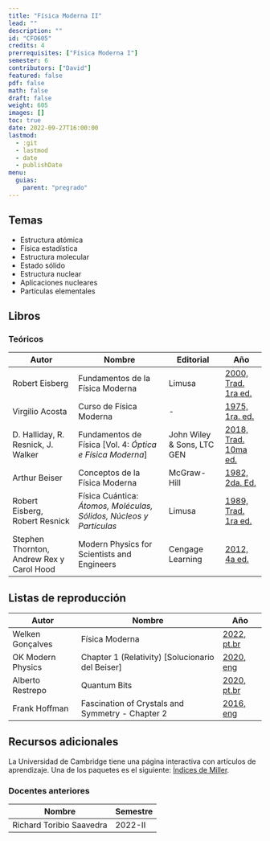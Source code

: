 ```yaml
---
title: "Física Moderna II"
lead: ""
description: ""
id: "CFO605"
credits: 4
prerrequisites: ["Física Moderna I"]
semester: 6
contributors: ["David"]
featured: false
pdf: false
math: false
draft: false
weight: 605
images: []
toc: true
date: 2022-09-27T16:00:00
lastmod:
  - :git
  - lastmod
  - date
  - publishDate
menu:
  guias:
    parent: "pregrado"
---
```


## Temas

- Estructura atómica
- Física estadística
- Estructura molecular
- Estado sólido
- Estructura nuclear
- Aplicaciones nucleares
- Partículas elementales

## Libros

### Teóricos

| Autor | Nombre | Editorial | Año |
| ----- | ------ | --------- | --- |
| Robert Eisberg | Fundamentos de la Física Moderna | Limusa | [2000, Trad. 1ra ed.](https://drive.google.com/file/d/1Nbhjq2hMzCwPy1SAKHsfJwq0A_rrbh1i/view?usp=sharing) |
| Virgilio Acosta | Curso de Física Moderna | - | [1975, 1ra. ed.](https://drive.google.com/file/d/1lGARGFxRsyTruhi8hvBOuCYRy7haW8qm/view?usp=sharing) |
| D. Halliday, R. Resnick, J. Walker | Fundamentos de Física [Vol. 4: _Óptica e Física Moderna_] | John Wiley & Sons, LTC GEN | [2018, Trad. 10ma ed.](https://drive.google.com/file/d/1ugw2FT_abZ5IqY4hBJeAuVEKITnuoD49/view?usp=sharing) |
| Arthur Beiser | Conceptos de la Física Moderna | McGraw-Hill  | [1982, 2da. Ed.](https://drive.google.com/file/d/15wGUhQULEIkCD_Fwi7n2HGzKAK8rrY9f/view?usp=sharing) |
| Robert Eisberg, Robert Resnick | Física Cuántica: _Átomos, Moléculas, Sólidos, Núcleos y Partículas_ | Limusa | [1989, Trad. 1ra ed.](https://drive.google.com/file/d/1_Qp0qnG8nScpe1k-hBF25eMi-cbitWUw/view?usp=share_link) |
| Stephen Thornton, Andrew Rex y Carol Hood | Modern Physics for Scientists and Engineers | Cengage Learning | [2012, 4a ed.](https://drive.google.com/file/d/1yCbTMAbZHPiGJbpULD8m13xHW3iQNXAs/view?usp=share_link) |

## Listas de reproducción

| Autor | Nombre | Año |
| ----- | ------ | --- |
| Welken Gonçalves | Física Moderna | [2022, pt.br](https://www.youtube.com/playlist?list=PLr2azQlj9GSwsnmFT_8mKO0GzzbAuISav) |
| OK Modern Physics | Chapter 1 (Relativity) [Solucionario del Beiser] | [2020, eng](https://www.youtube.com/playlist?list=PLSeTceYsH4d0e9YfPhvP5qhu_qqPUantb)
| Alberto Restrepo | Quantum Bits | [2020, pt.br](https://www.youtube.com/playlist?list=PLFh9vd_k9CCz-7x0Fq_ypCSShla4W-I0L) |
| Frank Hoffman | Fascination of Crystals and Symmetry - Chapter 2 | [2016, eng](https://www.youtube.com/playlist?list=PL6C90-24AMSOfGz-u6Xw5ZNX3JPm9fDbr) |

## Recursos adicionales

La Universidad de Cambridge tiene una página interactiva con artículos de aprendizaje. Una de los paquetes es el siguiente: [Índices de Miller](https://www.doitpoms.ac.uk/tlplib/miller_indices/index.php).

### Docentes anteriores

| Nombre | Semestre |
| ------ | -------- |
| Richard Toribio Saavedra | 2022-II |

